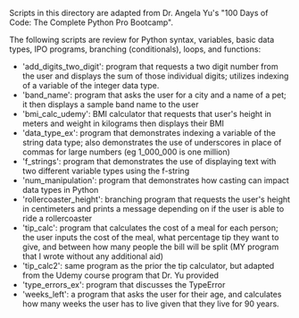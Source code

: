 Scripts in this directory are adapted from Dr. Angela Yu's "100 Days of Code: The Complete Python Pro Bootcamp".

The following scripts are review for Python syntax, variables, basic data types, IPO programs, branching (conditionals), loops, and functions:
- 'add_digits_two_digit': program that requests a two digit number from the user and displays the sum of those individual digits; utilizes indexing of a variable of the integer data type.
- 'band_name': program that asks the user for a city and a name of a pet; it then displays a sample band name to the user
- 'bmi_calc_udemy': BMI calculator that requests that user's height in meters and weight in kilograms then displays their BMI
- 'data_type_ex': program that demonstrates indexing a variable of the string data type; also demonstrates the use of underscores in place of commas for large numbers (eg 1_000_000 is one million)
- 'f_strings': program that demonstrates the use of displaying text with two different variable types using the f-string
- 'num_manipulation': program that demonstrates how casting can impact data types in Python
- 'rollercoaster_height': branching program that requests the user's height in centimeters and prints a message depending on if the user is able to ride a rollercoaster
- 'tip_calc': program that calculates the cost of a meal for each person; the user inputs the cost of the meal, what percentage tip they want to give, and between how many people the bill will be split (MY program that I wrote without any additional aid)
- 'tip_calc2': same program as the prior the tip calculator, but adapted from the Udemy course program that Dr. Yu provided
- 'type_errors_ex': program that discusses the TypeError
- 'weeks_left': a program that asks the user for their age, and calculates how many weeks the user has to live given that they live for 90 years.
